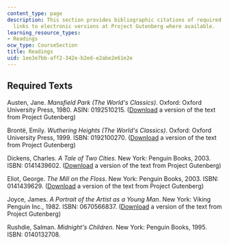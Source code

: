 ```yaml
---
content_type: page
description: This section provides bibliographic citations of required texts with
  links to electronic versions at Project Gutenberg where available.
learning_resource_types:
- Readings
ocw_type: CourseSection
title: Readings
uid: 1ee3e7bb-aff2-342e-b2ed-e2abe2e61e2e
---
```


Required Texts
--------------

Austen, Jane. _Mansfield Park (The World's Classics)_. Oxford: Oxford University Press, 1980. ASIN: 0192510215. ([Download](http://www.gutenberg.org/etext/141
) a version of the text from Project Gutenberg)

Brontë, Emily. _Wuthering Heights (The World's Classics)_. Oxford: Oxford University Press, 1999. ISBN: 0192100270. ([Download](http://www.gutenberg.org/etext/768
) a version of the text from Project Gutenberg)

Dickens, Charles. _A Tale of Two Cities_. New York: Penguin Books, 2003. ISBN: 0141439602. ([Download](http://www.gutenberg.org/etext/98
) a version of the text from Project Gutenberg)

Eliot, George. _The Mill on the Floss_. New York: Penguin Books, 2003. ISBN: 0141439629. ([Download](http://www.gutenberg.org/etext/6688
) a version of the text from Project Gutenberg)

Joyce, James. _A Portrait of the Artist as a Young Man_. New York: Viking Penguin Inc., 1982. ISBN: 0670566837. ([Download](http://www.gutenberg.org/etext/4217
) a version of the text from Project Gutenberg)

Rushdie, Salman. _Midnight's Children_. New York: Penguin Books, 1995. ISBN: 0140132708.